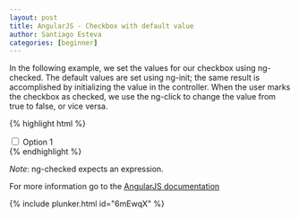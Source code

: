 ```yaml
---
layout: post
title: AngularJS - Checkbox with default value
author: Santiago Esteva
categories: [beginner]
---
```


In the following example, we set the values for our checkbox using ng-checked. The default values are set using ng-init; the same result is accomplished by initializing the value in the controller. When the user marks the checkbox as checked, we use the ng-click to change the value from true to false, or vice versa.

{% highlight html %}
<div ng-init="options={};options.one.selected=true">
    <input id="option_1" type="checkbox" 
        ng-click="options.one.selected=!options.one.selected"
        ng-checked="options.one.selected"
        ng-model="options.one.selected"/>
    <label for="option_1" >Option 1</label>
</div>
{% endhighlight %}

_Note_: ng-checked expects an expression.

For more information go to the [AngularJS documentation][1]

{% include plunker.html id="6mEwqX" %}

[1]: http://docs.angularjs.org/api/ng.directive:ngChecked
